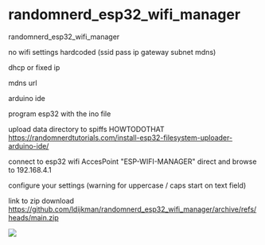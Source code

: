 # randomnerd_esp32_wifi_manager
randomnerd_esp32_wifi_manager

no wifi settings hardcoded  (ssid pass ip gateway subnet mdns)

dhcp or fixed ip 

mdns url

arduino ide

program esp32 with the ino file

upload data directory to spiffs HOWTODOTHAT https://randomnerdtutorials.com/install-esp32-filesystem-uploader-arduino-ide/

connect to esp32 wifi AccesPoint "ESP-WIFI-MANAGER" direct and browse to 192.168.4.1

configure your settings  (warning for uppercase / caps start on text field)

link to zip download https://github.com/ldijkman/randomnerd_esp32_wifi_manager/archive/refs/heads/main.zip

<img src="https://github.com/ldijkman/randomnerd_esp32_wifi_manager/blob/main/Screenshot_20220103-185651_Chrome.jpg">
